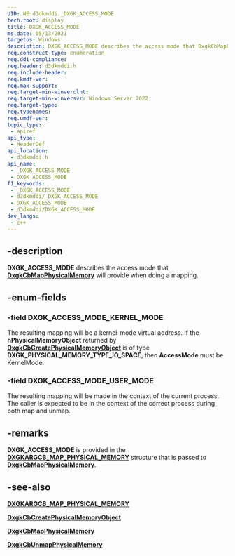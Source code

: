 ```yaml
---
UID: NE:d3dkmddi._DXGK_ACCESS_MODE
tech.root: display
title: DXGK_ACCESS_MODE
ms.date: 05/13/2021
targetos: Windows
description: DXGK_ACCESS_MODE describes the access mode that DxgkCbMapPhysicalMemory should provide when doing a mapping.
req.construct-type: enumeration
req.ddi-compliance: 
req.header: d3dkmddi.h
req.include-header: 
req.kmdf-ver: 
req.max-support: 
req.target-min-winverclnt: 
req.target-min-winversvr: Windows Server 2022
req.target-type: 
req.typenames: 
req.umdf-ver: 
topic_type:
 - apiref
api_type:
 - HeaderDef
api_location:
 - d3dkmddi.h
api_name:
 - _DXGK_ACCESS_MODE
 - DXGK_ACCESS_MODE
f1_keywords:
 - _DXGK_ACCESS_MODE
 - d3dkmddi/_DXGK_ACCESS_MODE
 - DXGK_ACCESS_MODE
 - d3dkmddi/DXGK_ACCESS_MODE
dev_langs:
 - c++
---
```


## -description

**DXGK_ACCESS_MODE** describes the access mode that [**DxgkCbMapPhysicalMemory**](nc-d3dkmddi-dxgkcb_mapphysicalmemory.md) will provide when doing a mapping.

## -enum-fields

### -field DXGK_ACCESS_MODE_KERNEL_MODE

The resulting mapping will be a kernel-mode virtual address. If the **hPhysicalMemoryObject** returned by [**DxgkCbCreatePhysicalMemoryObject**](nc-d3dkmddi-dxgkcb_createphysicalmemoryobject.md) is of type **DXGK_PHYSICAL_MEMORY_TYPE_IO_SPACE**, then **AccessMode** must be KernelMode.

### -field DXGK_ACCESS_MODE_USER_MODE

The resulting mapping will be made in the context of the current process. The caller is expected to be in the context of the correct process during both map and unmap.

## -remarks

**DXGK_ACCESS_MODE** is provided in the [**DXGKARGCB_MAP_PHYSICAL_MEMORY**](ns-d3dkmddi-dxgkargcb_map_physical_memory.md) structure that is passed to [**DxgkCbMapPhysicalMemory**](nc-d3dkmddi-dxgkcb_mapphysicalmemory.md).

## -see-also

[**DXGKARGCB_MAP_PHYSICAL_MEMORY**](ns-d3dkmddi-dxgkargcb_map_physical_memory.md)

[**DxgkCbCreatePhysicalMemoryObject**](nc-d3dkmddi-dxgkcb_createphysicalmemoryobject.md)

[**DxgkCbMapPhysicalMemory**](nc-d3dkmddi-dxgkcb_mapphysicalmemory.md)

[**DxgkCbUnmapPhysicalMemory**](nc-d3dkmddi-dxgkcb_unmapphysicalmemory.md)
